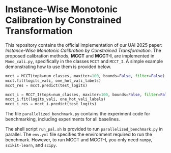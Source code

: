 # Instance-Wise Monotonic Calibration by Constrained Transformation

This repository contains the official implementation of our UAI 2025 paper: *Instance-Wise Monotonic Calibration by Constrained Transformation*. The proposed calibration methods, **MCCT** and **MCCT-I**, are implemented in `Mono_cali.py`, specifically in the classes `MCCT` and `MCCT_I`. A simple example demonstrating how to use them is provided below.


```python  
mcct = MCCT(topk=num_classes, maxiter=100, bounds=False, filter=False)
mcct.fit(logits_vali, one_hot_vali_labels)
mcct_res = mcct.predict(test_logits)

mcct_i = MCCT_I(topk=num_classes, maxiter=100, bounds=False, filter=False)
mcct_i.fit(logits_vali, one_hot_vali_labels)
mcct_i_res = mcct_i.predict(test_logits)

```

The file `parallelized_benchmark.py` contains the experiment code for benchmarking, including experiments for all baselines.

The shell script `run_pal.sh` is provided to run `parallelized_benchmark.py` in parallel. The `env.yml` file specifies the environment required to run the benchmark. However, to run MCCT and MCCT-I, you only need `numpy`, `scikit-learn`, and `scipy`.

